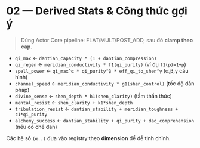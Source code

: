 # 02 — Derived Stats & Công thức gợi ý

> Dùng Actor Core pipeline: FLAT/MULT/POST_ADD, sau đó **clamp theo cap**.

- `qi_max`         ← `dantian_capacity * (1 + dantian_compression)`
- `qi_regen`       ← `meridian_conductivity * f1(qi_purity)` (ví dụ `f1(p)=1+p`)
- `spell_power`    ← `qi_max^α * qi_purity^β * eff_qi_to_shen^γ` (α,β,γ cấu hình)
- `channel_speed`  ← `meridian_conductivity * g1(shen_control)` (tốc độ dẫn pháp)
- `divine_sense`   ← `shen_depth * h1(shen_clarity)` (tầm thần thức)
- `mental_resist`  ← `shen_clarity + k1*shen_depth`
- `tribulation_resist` ← `dantian_stability + meridian_toughness + c1*qi_purity`
- `alchemy_success`   ← `dantian_stability + qi_purity + dao_comprehension` (nếu có chế đan)

Các hệ số `(α..)` đưa vào registry theo **dimension** để dễ tinh chỉnh.
